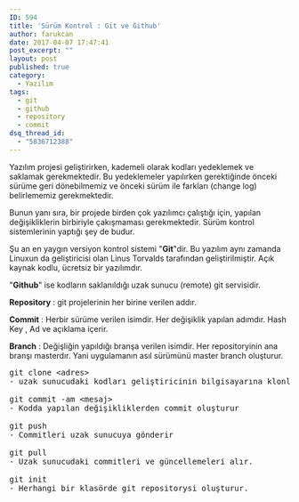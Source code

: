 ```yaml
---
ID: 594
title: 'Sürüm Kontrol : Git ve Github'
author: farukcan
date: 2017-04-07 17:47:41
post_excerpt: ""
layout: post
published: true
category:
  - Yazılım
tags:
  - git
  - github
  - repository
  - commit
dsq_thread_id:
  - "5836712388"
---
```

Yazılım projesi geliştirirken, kademeli olarak kodları yedeklemek ve saklamak gerekmektedir. Bu yedeklemeler yapılırken gerektiğinde önceki sürüme geri dönebilmemiz ve önceki sürüm ile farkları (change log) belirlememiz gerekmektedir.

Bunun yanı sıra, bir projede birden çok yazılımcı çalıştığı için, yapılan değişikliklerin birbiriyle çakışmaması gerekmektedir. Sürüm kontrol sistemlerinin yaptığı şey de budur.

Şu an en yaygın versiyon kontrol sistemi "<strong>Git</strong>"dir. Bu yazılım aynı zamanda Linuxun da geliştiricisi olan Linus Torvalds tarafından geliştirilmiştir. Açık kaynak kodlu, ücretsiz bir yazılımdır.

"<strong>Github</strong>" ise kodların saklanıldığı uzak sunucu (remote) git servisidir.

<strong>Repository</strong> : git projelerinin her birine verilen addır.

<strong>Commit</strong> : Herbir sürüme verilen isimdir. Her değişiklik yapılan adımdır. Hash Key , Ad ve açıklama içerir.

<strong>Branch</strong> : Değişliğin yapıldığı branşa verilen isimdir. Her repositoryinin ana branşı masterdır. Yani uygulamanın asıl sürümünü master branch oluşturur.
<pre>git clone &lt;adres&gt;
- uzak sunucudaki kodları geliştiricinin bilgisayarına klonlar

git commit -am &lt;mesaj&gt;
- Kodda yapılan değişikliklerden commit oluşturur

git push
- Commitleri uzak sunucuya gönderir

git pull
- Uzak sunucudaki commitleri ve güncellemeleri alır.

git init
- Herhangi bir klasörde git repositorysi oluşturur.</pre>
